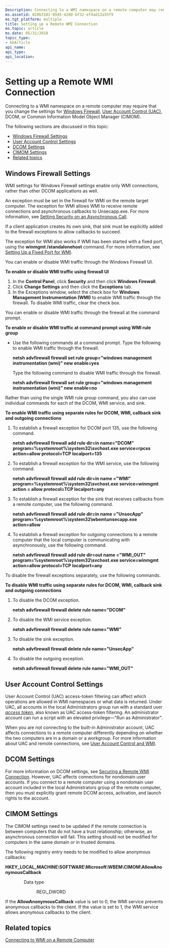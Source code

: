 ```yaml
---
Description: Connecting to a WMI namespace on a remote computer may require that you change the settings for Windows Firewall, User Account Control (UAC), DCOM, or Common Information Model Object Manager (CIMOM).
ms.assetid: 028b3101-0945-4288-bf32-ef4ad12a55f9
ms.tgt_platform: multiple
title: Setting up a Remote WMI Connection
ms.topic: article
ms.date: 05/31/2018
topic_type: 
- kbArticle
api_name: 
api_type: 
api_location: 
---
```


# Setting up a Remote WMI Connection

Connecting to a WMI namespace on a remote computer may require that you change the settings for [Windows Firewall](https://go.microsoft.com/fwlink/p/?linkid=157267), [User Account Control (UAC)](https://go.microsoft.com/fwlink/p/?linkid=84439), DCOM, or Common Information Model Object Manager (CIMOM).

The following sections are discussed in this topic:

-   [Windows Firewall Settings](#windows-firewall-settings)
-   [User Account Control Settings](#user-account-control-settings)
-   [DCOM Settings](#dcom-settings)
-   [CIMOM Settings](#cimom-settings)
-   [Related topics](#related-topics)

## Windows Firewall Settings

WMI settings for Windows Firewall settings enable only WMI connections, rather than other DCOM applications as well.

An exception must be set in the firewall for WMI on the remote target computer. The exception for WMI allows WMI to receive remote connections and asynchronous callbacks to Unsecapp.exe. For more information, see [Setting Security on an Asynchronous Call](setting-security-on-an-asynchronous-call.md).

If a client application creates its own sink, that sink must be explicitly added to the firewall exceptions to allow callbacks to succeed.

The exception for WMI also works if WMI has been started with a fixed port, using the **winmgmt /standalonehost** command. For more information, see [Setting Up a Fixed Port for WMI](setting-up-a-fixed-port-for-wmi.md).

You can enable or disable WMI traffic through the Windows Firewall UI.

**To enable or disable WMI traffic using firewall UI**

1.  In the **Control Panel**, click **Security** and then click **Windows Firewall**.
2.  Click **Change Settings** and then click the **Exceptions** tab.
3.  In the Exceptions window, select the check box for **Windows Management Instrumentation (WMI)** to enable WMI traffic through the firewall. To disable WMI traffic, clear the check box.

You can enable or disable WMI traffic through the firewall at the command prompt.

**To enable or disable WMI traffic at command prompt using WMI rule group**

-   Use the following commands at a command prompt. Type the following to enable WMI traffic through the firewall.

    **netsh advfirewall firewall set rule group="windows management instrumentation (wmi)" new enable=yes**

    Type the following command to disable WMI traffic through the firewall.

    **netsh advfirewall firewall set rule group="windows management instrumentation (wmi)" new enable=no**

Rather than using the single WMI rule group command, you also can use individual commands for each of the DCOM, WMI service, and sink.

**To enable WMI traffic using separate rules for DCOM, WMI, callback sink and outgoing connections**

1.  To establish a firewall exception for DCOM port 135, use the following command.

    **netsh advfirewall firewall add rule dir=in name="DCOM" program=%systemroot%\\system32\\svchost.exe service=rpcss action=allow protocol=TCP localport=135**

2.  To establish a firewall exception for the WMI service, use the following command.

    **netsh advfirewall firewall add rule dir=in name ="WMI" program=%systemroot%\\system32\\svchost.exe service=winmgmt action = allow protocol=TCP localport=any**

3.  To establish a firewall exception for the sink that receives callbacks from a remote computer, use the following command.

    **netsh advfirewall firewall add rule dir=in name ="UnsecApp" program=%systemroot%\\system32\\wbem\\unsecapp.exe action=allow**

4.  To establish a firewall exception for outgoing connections to a remote computer that the local computer is communicating with asynchronously, use the following command.

    **netsh advfirewall firewall add rule dir=out name ="WMI\_OUT" program=%systemroot%\\system32\\svchost.exe service=winmgmt action=allow protocol=TCP localport=any**

To disable the firewall exceptions separately, use the following commands.

**To disable WMI traffic using separate rules for DCOM, WMI, callback sink and outgoing connections**

1.  To disable the DCOM exception.

    **netsh advfirewall firewall delete rule name="DCOM"**

2.  To disable the WMI service exception.

    **netsh advfirewall firewall delete rule name="WMI"**

3.  To disable the sink exception.

    **netsh advfirewall firewall delete rule name="UnsecApp"**

4.  To disable the outgoing exception.

    **netsh advfirewall firewall delete rule name="WMI\_OUT"**

## User Account Control Settings

User Account Control (UAC) access-token filtering can affect which operations are allowed in WMI namespaces or what data is returned. Under UAC, all accounts in the local Administrators group run with a standard user [*access token*](https://docs.microsoft.com/windows/desktop/SecGloss/a-gly), also known as UAC access-token filtering. An administrator account can run a script with an elevated privilege—"Run as Administrator".

When you are not connecting to the built-in Administrator account, UAC affects connections to a remote computer differently depending on whether the two computers are in a domain or a workgroup. For more information about UAC and remote connections, see [User Account Control and WMI](user-account-control-and-wmi.md).

## DCOM Settings

For more information on DCOM settings, see [Securing a Remote WMI Connection](securing-a-remote-wmi-connection.md). However, UAC affects connections for nondomain user accounts. If you connect to a remote computer using a nondomain user account included in the local Administrators group of the remote computer, then you must explicitly grant remote DCOM access, activation, and launch rights to the account.

## CIMOM Settings

The CIMOM settings need to be updated if the remote connection is between computers that do not have a trust relationship; otherwise, an asynchronous connection will fail. This setting should not be modified for computers in the same domain or in trusted domains.

The following registry entry needs to be modified to allow anonymous callbacks:

**HKEY\_LOCAL\_MACHINE**\\**SOFTWARE**\\**Microsoft**\\**WBEM**\\**CIMOM**\\**AllowAnonymousCallback**<dl> <dt>

               Data type
</dt> <dd>               REG\_DWORD</dd> </dl>

If the **AllowAnonymousCallback** value is set to 0, the WMI service prevents anonymous callbacks to the client. If the value is set to 1, the WMI service allows anonymous callbacks to the client.

## Related topics

<dl> <dt>

[Connecting to WMI on a Remote Computer](connecting-to-wmi-on-a-remote-computer.md)
</dt> </dl>

 

 



